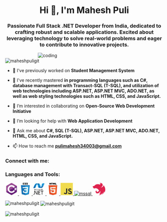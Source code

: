 
<h1 align="center">Hi 👋, I'm Mahesh Puli</h1>
<h3 align="center">Passionate Full Stack .NET Developer from India, dedicated to crafting robust and scalable applications. Excited about leveraging technology to solve real-world problems and eager to contribute to innovative projects.</h3>

<img align="right" alt="coding" width="400" src="https://i.pinimg.com/originals/54/e3/7d/54e37d8074ebcde1d96c77d7b2a7f310.gif">

<p align="left"> <img src="https://komarev.com/ghpvc/?username=maheshpuligit&label=Profile%20views&color=0e75b6&style=flat" alt="maheshpuligit" /> </p>

- 🔭 I’ve previously worked on **Student Management System**

- 🌱 I've recently mastered **in programming languages such as C#, database management with Transact-SQL (T-SQL), and utilization of web technologies including ASP.NET, ASP.NET MVC, ADO.NET, as well as web styling technologies such as HTML, CSS, and JavaScript.**

- 👯 I’m interested in collaborating on **Open-Source Web Development Initiative**

- 🤝 I’m looking for help with **Web Application Development**

- 💬 Ask me about **C#, SQL (T-SQL), ASP.NET, ASP.NET MVC, ADO.NET, HTML, CSS, and JavaScript.**

- 📫 How to reach me **pulimahesh34003@gmail.com**

<h3 align="left">Connect with me:</h3>
<p align="left">
</p>

<h3 align="left">Languages and Tools:</h3>
<p align="left"> <a href="https://www.w3schools.com/cs/" target="_blank" rel="noreferrer"> <img src="https://raw.githubusercontent.com/devicons/devicon/master/icons/csharp/csharp-original.svg" alt="csharp" width="40" height="40"/> </a> <a href="https://www.w3schools.com/css/" target="_blank" rel="noreferrer"> <img src="https://raw.githubusercontent.com/devicons/devicon/master/icons/css3/css3-original-wordmark.svg" alt="css3" width="40" height="40"/> </a> <a href="https://dotnet.microsoft.com/" target="_blank" rel="noreferrer"> <img src="https://raw.githubusercontent.com/devicons/devicon/master/icons/dot-net/dot-net-original-wordmark.svg" alt="dotnet" width="40" height="40"/> </a> <a href="https://www.w3.org/html/" target="_blank" rel="noreferrer"> <img src="https://raw.githubusercontent.com/devicons/devicon/master/icons/html5/html5-original-wordmark.svg" alt="html5" width="40" height="40"/> </a> <a href="https://developer.mozilla.org/en-US/docs/Web/JavaScript" target="_blank" rel="noreferrer"> <img src="https://raw.githubusercontent.com/devicons/devicon/master/icons/javascript/javascript-original.svg" alt="javascript" width="40" height="40"/> </a> <a href="https://www.microsoft.com/en-us/sql-server" target="_blank" rel="noreferrer"> <img src="https://www.svgrepo.com/show/303229/microsoft-sql-server-logo.svg" alt="mssql" width="40" height="40"/> </a> <a href="https://nestjs.com/" target="_blank" rel="noreferrer"> <img src="https://raw.githubusercontent.com/devicons/devicon/master/icons/nestjs/nestjs-plain.svg" alt="nestjs" width="40" height="40"/> </a> </p>

<p><img align="left" src="https://github-readme-stats.vercel.app/api/top-langs?username=maheshpuligit&show_icons=true&locale=en&layout=compact" alt="maheshpuligit" /></p>

<p>&nbsp;<img align="center" src="https://github-readme-stats.vercel.app/api?username=maheshpuligit&show_icons=true&locale=en" alt="maheshpuligit" /></p>

<p><img align="center" src="https://github-readme-streak-stats.herokuapp.com/?user=maheshpuligit&" alt="maheshpuligit" /></p>
